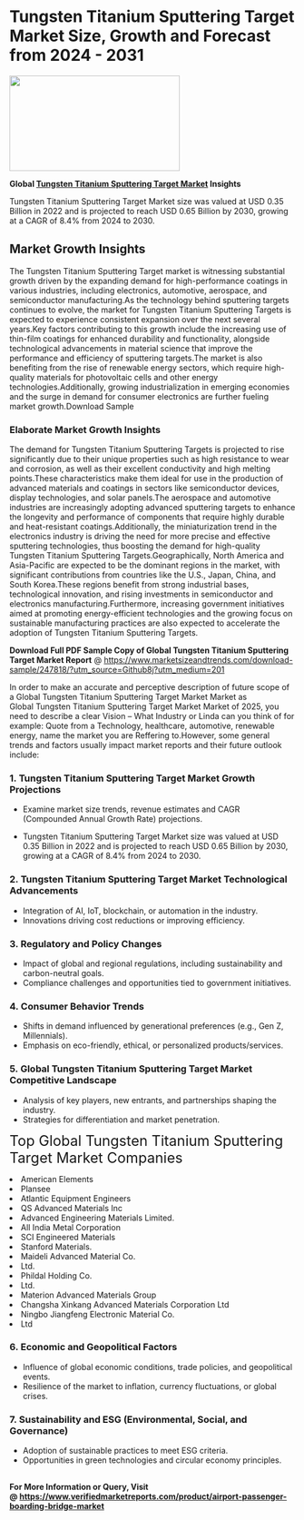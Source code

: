 <H1>Tungsten Titanium Sputtering Target Market Size, Growth and Forecast from 2024 - 2031</H1><img class="aligncenter size-medium wp-image-584254" src="https://thirdeyenews.in/wp-content/uploads/2024/09/Global-Market-Research-300x168.jpeg" alt="" width="300" height="168" /><p><strong>Global&nbsp;<a href="https://www.marketsizeandtrends.com/download-sample/247818/?utm_source=Github8j?utm_medium=201">Tungsten Titanium Sputtering Target Market</a> Insights</strong></p><p>Tungsten Titanium Sputtering Target Market size was valued at USD 0.35 Billion in 2022 and is projected to reach USD 0.65 Billion by 2030, growing at a CAGR of 8.4% from 2024 to 2030.</p><p><h2>Market Growth Insights</h2> The Tungsten Titanium Sputtering Target market is witnessing substantial growth driven by the expanding demand for high-performance coatings in various industries, including electronics, automotive, aerospace, and semiconductor manufacturing.As the technology behind sputtering targets continues to evolve, the market for Tungsten Titanium Sputtering Targets is expected to experience consistent expansion over the next several years.Key factors contributing to this growth include the increasing use of thin-film coatings for enhanced durability and functionality, alongside technological advancements in material science that improve the performance and efficiency of sputtering targets.The market is also benefiting from the rise of renewable energy sectors, which require high-quality materials for photovoltaic cells and other energy technologies.Additionally, growing industrialization in emerging economies and the surge in demand for consumer electronics are further fueling market growth.Download Sample <h3>Elaborate Market Growth Insights</h3> The demand for Tungsten Titanium Sputtering Targets is projected to rise significantly due to their unique properties such as high resistance to wear and corrosion, as well as their excellent conductivity and high melting points.These characteristics make them ideal for use in the production of advanced materials and coatings in sectors like semiconductor devices, display technologies, and solar panels.The aerospace and automotive industries are increasingly adopting advanced sputtering targets to enhance the longevity and performance of components that require highly durable and heat-resistant coatings.Additionally, the miniaturization trend in the electronics industry is driving the need for more precise and effective sputtering technologies, thus boosting the demand for high-quality Tungsten Titanium Sputtering Targets.Geographically, North America and Asia-Pacific are expected to be the dominant regions in the market, with significant contributions from countries like the U.S., Japan, China, and South Korea.These regions benefit from strong industrial bases, technological innovation, and rising investments in semiconductor and electronics manufacturing.Furthermore, increasing government initiatives aimed at promoting energy-efficient technologies and the growing focus on sustainable manufacturing practices are also expected to accelerate the adoption of Tungsten Titanium Sputtering Targets.</p><p><span class=""><strong>Download Full PDF Sample Copy of Global Tungsten Titanium Sputtering Target Market Report</strong> @ <a href="https://www.marketsizeandtrends.com/download-sample/247818/?utm_source=Github8j?utm_medium=201" target="_blank">https://www.marketsizeandtrends.com/download-sample/247818/?utm_source=Github8j?utm_medium=201</a></span></p><p>In order to make an accurate and perceptive description of future scope of a Global&nbsp;Tungsten Titanium Sputtering Target Market Market as Global&nbsp;Tungsten Titanium Sputtering Target Market Market of 2025, you need to describe a clear Vision &ndash; What Industry or Linda can you think of for example: Quote from a Technology, healthcare, automotive, renewable energy, name the market you are Reffering to.However, some general trends and factors usually impact market reports and their future outlook include:</p><h3>1.&nbsp;<strong>Tungsten Titanium Sputtering Target Market Growth Projections</strong></h3><ul><li>Examine market size trends, revenue estimates and CAGR (Compounded Annual Growth Rate) projections.</li><li><p>Tungsten Titanium Sputtering Target Market size was valued at USD 0.35 Billion in 2022 and is projected to reach USD 0.65 Billion by 2030, growing at a CAGR of 8.4% from 2024 to 2030.</p></li></ul><h3>2.&nbsp;<strong>Tungsten Titanium Sputtering Target Market Technological Advancements</strong></h3><ul><li>Integration of AI, IoT, blockchain, or automation in the industry.</li><li>Innovations driving cost reductions or improving efficiency.</li></ul><h3>3.&nbsp;<strong>Regulatory and Policy Changes</strong></h3><ul><li>Impact of global and regional regulations, including sustainability and carbon-neutral goals.</li><li>Compliance challenges and opportunities tied to government initiatives.</li></ul><h3>4.&nbsp;<strong>Consumer Behavior Trends</strong></h3><ul><li>Shifts in demand influenced by generational preferences (e.g., Gen Z, Millennials).</li><li>Emphasis on eco-friendly, ethical, or personalized products/services.</li></ul><h3>5.&nbsp;<strong>Global Tungsten Titanium Sputtering Target Market Competitive Landscape</strong></h3><ul><li>Analysis of key players, new entrants, and partnerships shaping the industry.</li><li>Strategies for differentiation and market penetration.</li></ul><p data-pm-slice="1 1 []"><span style="color: inherit; font-family: inherit; font-size: 25px;">Top Global Tungsten Titanium Sputtering Target Market Companies</span></p><div class="" data-test-id=""><p><li>American Elements</li><li> Plansee</li><li> Atlantic Equipment Engineers</li><li> QS Advanced Materials Inc</li><li> Advanced Engineering Materials Limited.</li><li> All India Metal Corporation</li><li> SCI Engineered Materials</li><li> Stanford Materials.</li><li> Maideli Advanced Material Co.</li><li> Ltd.</li><li> Phildal Holding Co.</li><li> Ltd.</li><li> Materion Advanced Materials Group</li><li> Changsha Xinkang Advanced Materials Corporation Ltd</li><li> Ningbo Jiangfeng Electronic Material Co.</li><li> Ltd</li></p></div><h3>6.&nbsp;<strong>Economic and Geopolitical Factors</strong></h3><ul><li>Influence of global economic conditions, trade policies, and geopolitical events.</li><li>Resilience of the market to inflation, currency fluctuations, or global crises.</li></ul><h3>7.&nbsp;<strong>Sustainability and ESG (Environmental, Social, and Governance)</strong></h3><ul><li>Adoption of sustainable practices to meet ESG criteria.</li><li>Opportunities in green technologies and circular economy principles.</li></ul><h2><strong style="font-size: 14px;">For More Information or Query, Visit @&nbsp;</strong><a style="background-color: #ffffff; font-size: 14px;" href="https://www.marketsizeandtrends.com/report/tungsten-titanium-sputtering-target-market/" target="_blank">https://www.verifiedmarketreports.com/product/airport-passenger-boarding-bridge-market</a></h2>